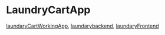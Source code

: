 # LaundryCartApp
[laundaryCartWorkingApp](https://laundrycart-app.onrender.com),
[laundarybackend](https://github.com/Abdulshaikchotu/Laundry-cart-backend),
[laundaryFrontend](https://github.com/Abdulshaikchotu/laundary-cart-frontend)
